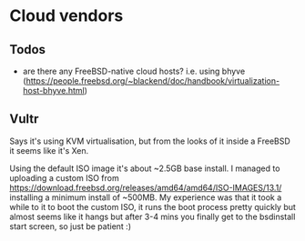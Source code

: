 # Cloud vendors

## Todos

- are there any FreeBSD-native cloud hosts? i.e. using bhyve
  (https://people.freebsd.org/~blackend/doc/handbook/virtualization-host-bhyve.html)


## Vultr
Says it's using KVM virtualisation, but from the looks of it inside a FreeBSD it
seems like it's Xen.

Using the default ISO image it's about ~2.5GB base install. I managed to
uploading a custom ISO from
https://download.freebsd.org/releases/amd64/amd64/ISO-IMAGES/13.1/ installing a
minimum install of ~500MB.
My experience was that it took a while to it to boot the custom ISO, it runs the
boot process pretty quickly but almost seems like it hangs but after 3-4 mins
you finally get to the bsdinstall start screen, so just be patient :)

